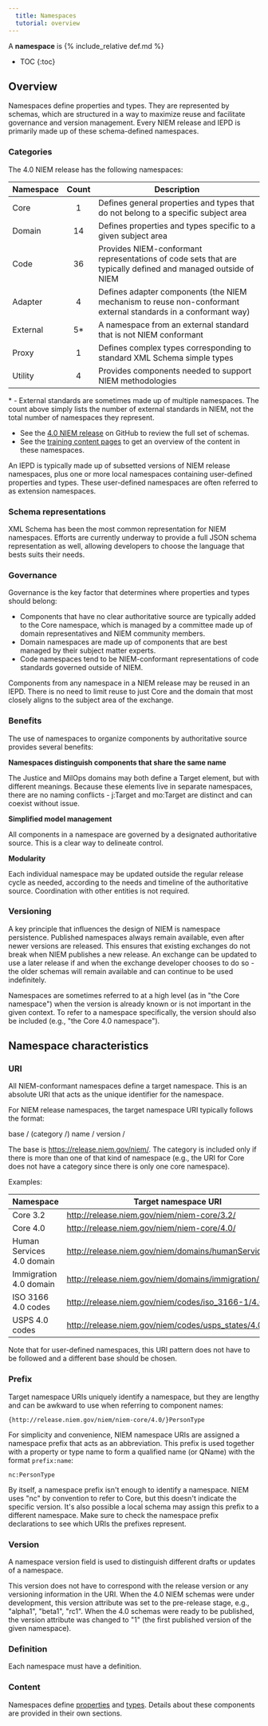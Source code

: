 ```yaml
---
  title: Namespaces
  tutorial: overview
---
```


A **namespace** is {% include_relative def.md %}

- TOC
{:toc}

## Overview

Namespaces define properties and types.  They are represented by schemas, which are structured in a way to maximize reuse and facilitate governance and version management.  Every NIEM release and IEPD is primarily made up of these schema-defined namespaces.

### Categories

The 4.0 NIEM release has the following namespaces:

| Namespace | Count | Description |
| --------- |:-----:| ----------- |
| Core      |  1 | Defines general properties and types that do not belong to a specific subject area |
| Domain    | 14 | Defines properties and types specific to a given subject area |
| Code      | 36 | Provides NIEM-conformant representations of code sets that are typically defined and managed outside of NIEM |
| Adapter   |  4 | Defines adapter components (the NIEM mechanism to reuse non-conformant external standards in a conformant way)  |
| External  | 5* | A namespace from an external standard that is not NIEM conformant |
| Proxy     |  1 | Defines complex types corresponding to standard XML Schema simple types  |
| Utility   |  4 | Provides components needed to support NIEM methodologies  |

\* - External standards are sometimes made up of multiple namespaces.  The count above simply lists the number of external standards in NIEM, not the total number of namespaces they represent.

- See the [4.0 NIEM release](https://www.github.com/niem/niem-releases/tree/niem-4.0) on GitHub to review the full set of schemas.
- See the [training content pages](../../content) to get an overview of the content in these namespaces.

An IEPD is typically made up of subsetted versions of NIEM release namespaces, plus one or more local namespaces containing user-defined properties and types.  These user-defined namespaces are often referred to as extension namespaces.

### Schema representations

XML Schema has been the most common representation for NIEM namespaces.  Efforts are currently underway to provide a full JSON schema representation as well, allowing developers to choose the language that bests suits their needs.

### Governance

Governance is the key factor that determines where properties and types should belong:

- Components that have no clear authoritative source are typically added to the Core namespace, which is managed by a committee made up of domain representatives and NIEM community members.
- Domain namespaces are made up of components that are best managed by their subject matter experts.
- Code namespaces tend to be NIEM-conformant representations of code standards governed outside of NIEM.

Components from any namespace in a NIEM release may be reused in an IEPD. There is no need to limit reuse to just Core and the domain that most closely aligns to the subject area of the exchange.

### Benefits

The use of namespaces to organize components by authoritative source provides several benefits:

**Namespaces distinguish components that share the same name**

The Justice and MilOps domains may both define a Target element, but with different meanings.  Because these elements live in separate namespaces, there are no naming conflicts - j:Target and mo:Target are distinct and can coexist without issue.

**Simplified model management**

All components in a namespace are governed by a designated authoritative source.  This is a clear way to delineate control.

**Modularity**

Each individual namespace may be updated outside the regular release cycle as needed, according to the needs and timeline of the authoritative source.  Coordination with other entities is not required.

### Versioning

A key principle that influences the design of NIEM is namespace persistence.  Published namespaces always remain available, even after newer versions are released.  This ensures that existing exchanges do not break when NIEM publishes a new release.  An exchange can be updated to use a later release if and when the exchange developer chooses to do so - the older schemas will remain available and can continue to be used indefinitely.

Namespaces are sometimes referred to at a high level (as in "the Core namespace") when the version is already known or is not important in the given context.  To refer to a namespace specifically, the version should also be included (e.g., "the Core 4.0 namespace").

## Namespace characteristics

### URI

All NIEM-conformant namespaces define a target namespace.  This is an absolute URI that acts as the unique identifier for the namespace.

For NIEM release namespaces, the target namespace URI typically follows the format:

base / (category /) name / version /

The base is https://release.niem.gov/niem/.  The category is included only if there is more than one of that kind of namespace (e.g., the URI for Core does not have a category since there is only one core namespace).

Examples:

| Namespace | Target namespace URI |
| --------- | -------------------- |
| Core 3.2 | http://release.niem.gov/niem/niem-core/3.2/ |
| Core 4.0 | http://release.niem.gov/niem/niem-core/4.0/ |
| Human Services 4.0 domain | http://release.niem.gov/niem/domains/humanServices/4.0/ |
| Immigration 4.0 domain | http://release.niem.gov/niem/domains/immigration/4.0/ |
| ISO 3166 4.0 codes | http://release.niem.gov/niem/codes/iso_3166-1/4.0/ |
| USPS 4.0 codes | http://release.niem.gov/niem/codes/usps_states/4.0/ |

Note that for user-defined namespaces, this URI pattern does not have to be followed and a different base should be chosen.

### Prefix

Target namespace URIs uniquely identify a namespace, but they are lengthy and can be awkward to use when referring to component names:

`{http://release.niem.gov/niem/niem-core/4.0/}PersonType`

For simplicity and convenience, NIEM namespace URIs are assigned a namespace prefix that acts as an abbreviation.  This prefix is used together with a property or type name to form a qualified name (or QName) with the format `prefix:name`:

`nc:PersonType`

By itself, a namespace prefix isn't enough to identify a namespace.  NIEM uses "nc" by convention to refer to Core, but this doesn't indicate the specific version.  It's also possible a local schema may assign this prefix to a different namespace.  Make sure to check the namespace prefix declarations to see which URIs the prefixes represent.

### Version

A namespace version field is used to distinguish different drafts or updates of a namespace.

This version does not have to correspond with the release version or any versioning information in the URI.  When the 4.0 NIEM schemas were under development, this version attribute was set to the pre-release stage, e.g., "alpha1", "beta1", "rc1".  When the 4.0 schemas were ready to be published, the version attribute was changed to "1" (the first published version of the given namespace).

### Definition

Each namespace must have a definition.

### Content

Namespaces define [properties](../component) and [types](../component).  Details about these components are provided in their own sections.
